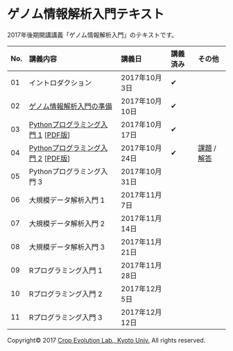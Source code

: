 ゲノム情報解析入門テキスト
====

2017年後期開講講義「ゲノム情報解析入門」のテキストです。

| No. | 講義内容 | 講義日 | 講義済み | その他 |
|:---|:---|:---|:---|:---|
| 01 | イントロダクション | 2017年10月3日 | ✔︎ ||
| 02 | [ゲノム情報解析入門の準備](./textbook/02_Preparation.md) | 2017年10月10日 | ✔︎ ||
| 03 | [Pythonプログラミング入門 1](./textbook/03_Python_Introduction.md#section0)  [[PDF版](./textbook/03_Python_Introduction.pdf)] | 2017年10月17日 | ✔︎ ||
| 04 | [Pythonプログラミング入門 2](./textbook/03_Python_Introduction.md#section6) [[PDF版](./textbook/03_Python_Introduction.pdf)] | 2017年10月24日 | ✔︎ |[課題](./textbook/03_Problem.md) / [解答](./textbook/03_Python_ANS.md)|
| 05 | Pythonプログラミング入門 3 | 2017年10月31日 |||
| 06 | 大規模データ解析入門 1 | 2017年11月7日 |||
| 07 | 大規模データ解析入門 2 | 2017年11月14日 |||
| 08 | 大規模データ解析入門 3 | 2017年11月21日 |||
| 09 | Rプログラミング入門 1 | 2017年11月28日 |||
| 10 | Rプログラミング入門 2 | 2017年12月5日 |||
| 11 | Rプログラミング入門 3 | 2017年12月12日 ||　|

Copyright&copy; 2017 [Crop Evolution Lab., Kyoto Univ.](http://www.crop-evolution.kais.kyoto-u.ac.jp/) All rights reserved.
